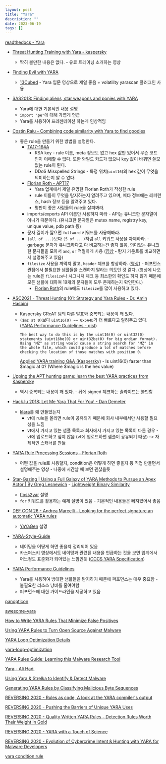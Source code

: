 ```yaml
---
layout: post
title: "Yara"
description: ""
date: 2023-06-19
tags: []
---
```


<a href="https://yara.readthedocs.io/en/stable/index.html">readthedocs - Yara</a>

* <a href="https://www.youtube.com/playlist?list=PL6BzPT9XO1o5yI1S9a0cK6xYsBtmpAiK1">Threat Hunting Training with Yara - kaspersky</a>
    * 딱히 볼만한 내용은 없다. - 유료 트레이닝 소개하는 영상

* <a href="https://youtu.be/mQ-mqxOfopk">Finding Evil with YARA</a>
    * <a href="https://www.youtube.com/@13Cubed">13Cubed</a> - Yara 입문 영상으로 제일 좋음 + volatility yarascan 플러그인 사용

* <a href="https://youtu.be/fbidgtOXvc0">SAS2018: Finding aliens, star weapons and ponies with YARA</a>
    * Yara에 대한 기본적인 내용 설명
    * `import "pe"`에 대해 가볍게 언급
    * Yara를 사용하여 프레젠테이션 하는게 인상적임

* <a href="https://youtu.be/DQXpdEvyasc">Costin Raiu - Combining code similarity with Yara to find goodies</a>
    * 좋은 rule을 만들기 위한 방법을 설명한다.
        * <a href="https://www.cisa.gov/news-events/alerts/2017/06/13/hidden-cobra-north-koreas-ddos-botnet-infrastructure">TA17-164A</a>
            * RSA key - rule 이름, meta 정보도 없고 hex 값만 있어서 무슨 코드인지 이해할 수 없다. 또한 와일드 카드가 없으니 key 값이 바뀌면 쓸모없는 rule이 된다.
            * DDoS Misspelled Strings - 특정 위치(`uint16`)의 hex 값이 무엇을 의미하는지 알 수 없다.
        * <a href="https://github.com/Neo23x0/signature-base/blob/master/yara/apt_apt17_mal_sep17.yar">Florian Roth - APT17</a>
            * Yara 업계에서 제일 유명한 Florian Roth가 작성한 rule
            * rule 이름이 무엇을 탐지하는지 알려주고 있으며, 메타 정보에는 레퍼런스, hash 정보 등을 알려주고 있다.
            * 평판이 좋은 사람들의 rule을 살펴봐라.
        * imports/exports API 이름만 사용하지 마라 - API는 유니크한 문자열이 아니기 때문이다. (유니크한 문자열은 mutex name, registry key, unique value, pdb path 등)
        * 문자 길이가 짧으면 `fullword` 키워드를 사용해봐라.
        * `(all of ...)`보다 `(5 of ...)`처럼 `all` 키워드 사용을 자제하라. - garbage 문자가 유니크하다고 다 비교하는건 좋지 않음, 의미있는 유니크한 문자들을 모아서 `and`, `or` 적절하게 사용 (<a href="https://youtu.be/78jjHD_Kpkc?t=1915">영상</a> - 탐지 카운트를 비교하면서 설명해주고 있음)
        * `filesize` 사용을 까먹지 말고, `header` 체크를 항상하라. (<a href="https://youtu.be/78jjHD_Kpkc?t=1520">영상</a>) - 퍼포먼스 관점에서 불필요한 샘플들을 스캔하지 말라는 의도인 것 같다. (영상에 나오는 rule은 `filesize`나 시그니처 체크 등 최소한의 확인도 하지 않기 때문에 모든 샘플에 대하여 19개의 문자들이 모두 존재하는지 확인한다.)
            * <a href="https://github.com/Neo23x0/signature-base">Florian Roth</a>의 rule에도 `filesize`를 많이 사용하고 있다.

* <a href="https://youtu.be/k-3LY_utuJk">ASC2021 - Threat Hunting 101: Strategy and Yara Rules - Dr. Amin Hasbini</a>
    * Kaspersky GReAT 팀의 다른 발표와 중복되는 내용이 꽤 있다.
    * `($mz at 0)`보다 `uint16(0) == 0x5A4D`가 더 빠르다고 알려주고 있다. (<a href="https://gist.github.com/mguerreiro/0abd9e49920d57e0b0de896cefe73da0">YARA Performance Guidelines - gist</a>)
        ```
        The best way to do this is by the uint16(0) or uint32(0) statements (uint16be(0) or uint32be(0) for big endian format). Using "MZ" as string would cause a string search for "MZ" in the whole file, which could produce a lot of matches before checking the location of those matches with position 0.
        ```
        <a href="https://securelist.com/applied-yara-training-qa/104007/">Applied YARA training Q&A (Kaspersky)</a> - Is uint16(0) faster than $magic at 0? (Where $magic is the hex value)

* <a href="https://securelist.com/yara-webinar-follow-up/96505/">Upping the APT hunting game: learn the best YARA practices from Kaspersky</a>
    * 역시 중복되는 내용이 꽤 있다. - 뒤에 signed 체크하는 슬라이드는 볼만함

* <a href="https://youtu.be/ncNfxHXhGsA">Hack.lu 2018: Let Me Yara That For You! - Dan Demeter</a>
    * <a href="https://github.com/KasperskyLab/klara">klara</a>를 왜 만들었는지
        * vt에 rule을 올리면 rule이 공유되기 때문에 회사 내부에서만 사용할 필요성을 느낌
        * vt에서 가지고 있는 샘플 목록과 회사에서 가지고 있는 목록이 다른 경우 - vt에 업로드하고 싶지 않음 (vt에 업로드하면 샘플이 공유되기 때문) -> 자체적인 스캐너를 만듦

* <a href="https://www.youtube.com/playlist?list=PL8OlALxRcWsSEPtN6AujulTHVc9HZMwso">YARA Rule Processing Sessions - Florian Roth</a>
    * 어떤 값을 rule로 사용할지, condition은 어떻게 하면 좋을지 등 직접 만들면서 설명해주는 영상 - 나중에 시간날 때 보면 괜찮을듯

* <a href="https://youtu.be/aaV7UieJ_l4">Star-Gazing | Using a Full Galaxy of YARA Methods to Pursue an Apex Actor | By Greg Lesnewich</a> - <a href="https://github.com/g-les/YARA-PE-Features">Lightweight Binary Similarity</a>
    * <a href="https://github.com/g-les/floss2yar">floss2yar</a> 설명
    * `for` 키워드를 활용하는 예제 설명이 있음 - 기본적인 내용들은 빠져있어서 좋음

* <a href="https://youtu.be/Dz0C55Azn1Y">DEF CON 26 - Andrea Marcelli - Looking for the perfect signature an automatic YARA rules</a>
    * <a href="https://github.com/jimmy-sonny/YaYaGen">YaYaGen</a> 설명

* <a href="https://github.com/Neo23x0/YARA-Style-Guide">YARA-Style-Guide</a>
    * 네이밍을 어떻게 하면 좋을지 정리되어 있음
    * 카스퍼스키 영상에서도 네이밍과 관련된 내용을 언급하는 것을 보면 업계에서 어느정도 표준화가 되어있는 느낌인듯 (<a href="https://github.com/CybercentreCanada/CCCS-Yara">CCCS YARA Specification</a>)

* <a href="https://github.com/Neo23x0/YARA-Performance-Guidelines">YARA Performance Guidelines</a>
    * Yara를 사용하여 방대한 샘플들을 탐지하기 때문에 퍼포먼스는 매우 중요함 - 불필요한 리소스 낭비를 줄여야함
    * 퍼포먼스에 대한 가이드라인을 제공하고 있음

<a href="https://github.com/Neo23x0/panopticon">panopticon</a>

<a href="https://github.com/InQuest/awesome-yara">awesome-yara</a>

<a href="https://intezer.com/blog/threat-hunting/yara-rules-minimize-false-positives/">How to Write YARA Rules That Minimize False Positives</a>

<a href="https://intezer.com/blog/malware-analysis/turning-open-source-against-malware/">Using YARA Rules to Turn Open Source Against Malware</a>

<a href="https://gist.github.com/wxsBSD/cfea812b96330b685332b61142f51a51">YARA Loop Optimization Details</a>

<a href="https://gist.github.com/wxsBSD/9e98a02b22255373773606294281b3a2">yara-loop-optimization</a>

<a href="https://www.varonis.com/blog/yara-rules">YARA Rules Guide: Learning this Malware Research Tool</a>

<a href="https://www.youtube.com/playlist?list=PLCS2zI95IiNwQ7GfjQB7IpnvbDkhkNsSF">Yara - Ali Hadi</a>

<a href="https://youtu.be/M-kOwTwmIBE">Using Yara & Strelka to Identify & Detect Malware</a>

<a href="https://youtu.be/3-iEXrbRsqs">Generating YARA Rules by Classifying Malicious Byte Sequences</a>

<a href="https://youtu.be/zPRLxNq8XbQ">REVERSING 2020 - Rules as code, A look at the YARA compiler's output</a>

<a href="https://youtu.be/bha-TpjXwwg">REVERSING 2020 - Pushing the Barriers of Unique YARA Uses</a>

<a href="https://youtu.be/5N2rqoZnirw">REVERSING 2020 - Quality Written YARA Rules - Detection Rules Worth Their Weight in Gold</a>

<a href="https://youtu.be/Tk7Xd7kyV7g">REVERSING 2020 - YARA with a Touch of Science</a>

<a href="https://youtu.be/Hjp9JfyLLiY">REVERSING 2020 - Evolution of Cybercrime Intent & Hunting with YARA for Malware Developers</a>

<a href="https://blog.naver.com/stop2y/221436359782">yara condition rule</a>
